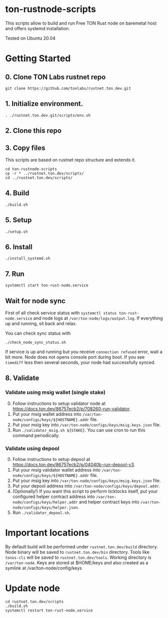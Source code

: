 # ton-rustnode-scripts

This scripts allow to build and run Free TON Rust node on baremetal host and offers systemd installation.

Tested on Ubuntu 20.04

# Getting Started

## 0. Clone TON Labs rustnet repo

```
git clone https://github.com/tonlabs/rustnet.ton.dev.git
```

## 1. Initialize environment. 

```
. ./rustnet.ton.dev.git/scripts/env.sh
```

## 2. Clone this repo

## 3. Copy files

This scripts are based on rustnet repo structure and extends it. 
```
cd ton-rustnode-scripts
cp -r * ../rustnet.ton.dev/scripts/
cd ../rustnet.ton.dev/scripts/
```

## 4. Build

```
./build.sh
```

## 5. Setup

```
./setup.sh
```

## 6. Install

```
./install_systemd.sh
```

## 7. Run

```
systemctl start ton-rust-node.service
```

## Wait for node sync

First of all check service status with `systemctl status ton-rust-node.service` and node logs at `/var/ton-node/logs/output.log`. If everything up and running, sit back and relax.

You can check sync status with
```
./check_node_sync_status.sh
```
If service is up and running but you receive `connection refused` error, wait a bit more. Node does not opens console port during boot. 
If you see `timediff` less then several seconds, your node had successfully synced. 

## 8. Validate

### Validate using msig wallet (single stake)

0. Follow instructions to setup validator node at https://docs.ton.dev/86757ecb2/p/708260-run-validator.
1. Put your msig wallet address into `/var/ton-node/configs/keys/${HOSTNAME}.addr` file.
2. Put your msig key into `/var/ton-node/configs/keys/msig.keys.json` file.
3. Run `./validator_msig.sh ${STAKE}`. You can use cron to run this command periodically. 

### Validate using depool

0. Follow instructions to setup depool at https://docs.ton.dev/86757ecb2/p/04040b-run-depool-v3.
1. Put your msig validator wallet address into `/var/ton-node/configs/keys/${HOSTNAME}.addr` file.
2. Put your msig key into `/var/ton-node/configs/keys/msig.keys.json` file.
3. Put your depool address into `/var/ton-node/configs/keys/depool.addr`.
4. (Optionally!) If you want this script to perform ticktocks itself, put your configured helper contract address into `/var/ton-node/configs/keys/helper.addr` and helper contract keys into `/var/ton-node/configs/keys/helper.json`.
5. Run `./validator_depool.sh`.

# Important locations

By default build will be performed under `rustnet.ton.dev/build` directory.
Node binary will be saved to `rustnet.ton.dev/bin` directory.
Tools like `tonos-cli` will be saved to `rustnet.ton.dev/tools`.
Working directory is `/var/ton-node`.
Keys are stored at $HOME/keys and also created as a symlink at /var/ton-node/config/keys

# Update node
```
cd rustnet.ton.dev/scripts
./build.sh
systemctl restart ton-rust-node.service
```

